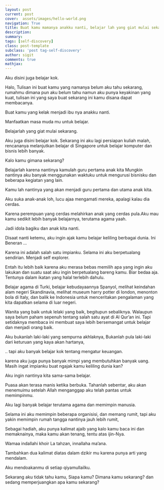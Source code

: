 ```yaml
---
layout: post
current: post
cover:  assets/images/hello-world.png
navigation: True
title: Buat kamu mamanya anakku nanti, belajar lah yang giat mulai sekarang
description: 
summary: 
tags: [self-discovery]
class: post-template
subclass: 'post tag-self-discovery'
author: sigit
comments: true
mathjax:
---
```


Aku disini juga belajar kok.

Halo, Tulisan ini buat kamu yang namanya belum aku tahu sekarang, rumahmu dimana pun aku belum tahu namun aku punya keyakinan yang kuat, tulisan ini yang saya buat sekarang ini kamu disana dapat membacanya.

Buat kamu yang kelak menjadi ibu nya anakku nanti.

Manfaatkan masa muda mu untuk belajar.

Belajarlah yang giat mulai sekarang.

Aku juga disini belajar kok. Sekarang ini aku lagi persiapan kuliah malah, rencananya melanjutkan belajar di Singapore untuk belajar komputer dan bisnis lebih banyak.

Kalo kamu gimana sekarang?

Belajarlah karena nantinya kamulah guru pertama anak kita
Mungkin nantinya aku banyak menggunakan waktuku untuk mengurusi bisnisku dan beberapa kegiatan yang lain.

Kamu lah nantinya yang akan menjadi guru pertama dan utama anak kita.

Aku suka anak-anak loh, lucu ajaa mengamati mereka, apalagi kalau dia cerdas.

Karena perempuan yang cerdas melahirkan anak yang cerdas pula.Aku mau kamu sedikit lebih banyak belajarnya, terutama agama yaah.

Jadi idola bagiku dan anak kita nanti.

Disaat nanti ketemu, aku ingin ajak kamu belajar keliling berbagai dunia.
Ini Beneran …

Karena ini adalah salah satu impianku. Selama ini aku berpetualang sendirian. Menjadi self explorer.

Entah itu lebih baik karena aku merasa bebas memilih apa yang ingin aku lakukan dan suatu saat aku ingin berpetualang bareng kamu. Biar bedaa aja. Tentunya dalam ikatan yang halal terlebih dahulu.

Belajar agama di Turki, belajar kebudayaannya Spanyol, melihat keindahan alam negeri Skandinavia, melihat museum harry potter di london, menonton bola di Italy, dan balik ke Indonesia untuk menceritakan pengalaman yang kita dapatkan selama di luar negeri.

Wanita yang baik untuk lelaki yang baik, begitupun sebaliknya.
Walaupun saya belum paham sepenuh tentang salah satu ayat di Al Qur’an ini. Tapi setidaknya membaca ini membuat saya lebih bersemangat untuk belajar dan menjadi orang baik.

Aku bukanlah laki-laki yang sempurna akhlaknya,
Bukanlah pula laki-laki dari keturuan yang kaya akan hartanya,

.. tapi aku banyak belajar kok tentang mengatur keuangan.

karena aku juga punya banyak mimpi yang membutuhkan banyak uang.
Masih ingat impianku buat ngajak kamu keliling dunia kan?

Aku ingin nantinya kita sama-sama belajar.

Puasa akan terasa manis ketika berbuka.
Tahanlah sebentar, aku akan menemuimu setelah Allah menganggap aku telah pantas untuk memimpinmu.

Aku lagi banyak belajar terutama agama dan memimpin manusia.

Selama ini aku memimpin beberapa organisisi, dan memang rumit, tapi aku yakin memimpin rumah tangga nantinya jauh lebih rumit,

Sebagai hadiah, aku punya kalimat ajaib yang kalo kamu baca ini dan memaknainya, maka kamu akan tenang, tentu atas ijin-Nya.

Wamaa indallahi khoir
La tahzan, innallaha ma’ana.

Tambahkan dua kalimat diatas dalam dzikir mu karena punya arti yang mendalam.

Aku mendoakanmu di setiap qiyamullailku.

Sekarang aku tidak tahu kamu, Siapa kamu? Dimana kamu sekarang? dan sedang memperjuangkan apa kamu sekarang?
